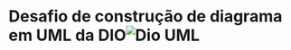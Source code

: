 # Desafio de construção de diagrama em UML da DIO![Dio UML](https://github.com/user-attachments/assets/2f81d817-27c4-4006-9bfa-09d72e8a4428)
